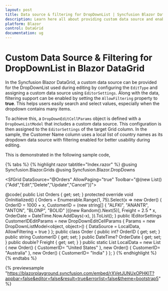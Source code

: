 ```yaml
---
layout: post
title: Data source & filtering for DropDownList | Syncfusion Blazor DataGrid 
description: Learn here all about providing custom data source and enabling filtering for DropDownList in Syncfusion Blazor DataGrid component and more.
platform: Blazor
control: DataGrid
documentation: ug
---
```


# Custom Data Source & Filtering for DropDownList in Blazor DataGrid

In the Syncfusion Blazor DataGrid, a custom data source can be provided for the DropDownList used during editing by configuring the `EditType` and assigning a custom data source using `EditorSettings`. Along with the data, filtering support can be enabled by setting the `AllowFiltering` property to **true**. This helps users easily search and select values, especially when the dropdown contains many items.

To achieve this, a `DropDownEditCellParams` object is defined with a `DropDownListModel` that includes a custom data source. This configuration is then assigned to the `EditorSettings` of the target Grid column. In the sample, the Customer Name column uses a local list of country names as its dropdown data source with filtering enabled for better usability during editing.

This is demonstrated in the following sample code,

{% tabs %}
{% highlight razor tabtitle="Index.razor" %}
@using Syncfusion.Blazor.Grids
@using Syncfusion.Blazor.DropDowns

<SfGrid DataSource="@Orders" AllowPaging="true" Toolbar="@(new List<string>(){"Add","Edit","Delete","Update","Cancel"})">
    <GridEditSettings AllowAdding="true" AllowEditing="true" AllowDeleting="true"></GridEditSettings>
    <GridColumns>
        <GridColumn Field=@nameof(Order.OrderID) HeaderText="Order ID" IsPrimaryKey="true" TextAlign="TextAlign.Right" Width="120"></GridColumn>
        <GridColumn Field=@nameof(Order.CustomerID) HeaderText="Customer Name" EditType="EditType.DropDownEdit" EditorSettings="@CustomerIDEditParams" Width="120"></GridColumn>
        <GridColumn Field=@nameof(Order.OrderDate) HeaderText=" Order Date" Format="d" Type=ColumnType.Date Width="120"></GridColumn>
        <GridColumn Field=@nameof(Order.Freight) HeaderText="Freight" Format="C2" TextAlign="TextAlign.Right" Width="120"></GridColumn>
    </GridColumns>
</SfGrid>

@code{
    public List<Order> Orders { get; set; }
    protected override void OnInitialized()
    {
        Orders = Enumerable.Range(1, 75).Select(x => new Order()
        {
            OrderID = 1000 + x,
            CustomerID = (new string[] { "ALFKI", "ANANTR", "ANTON", "BLONP", "BOLID" })[new Random().Next(5)],
            Freight = 2.5 * x,
            OrderDate = DateTime.Now.AddDays(-x),
        }).ToList();
    }
    public IEditorSettings CustomerIDEditParams = new DropDownEditCellParams
    {
        Params = new DropDownListModel<object, object>() { DataSource = LocalData, AllowFiltering = true }
    };
    public class Order
    {
        public int? OrderID { get; set; }
        public string CustomerID { get; set; }
        public DateTime? OrderDate { get; set; }
        public double? Freight { get; set; }
    }
    public static List<Order> LocalData = new List<Order> {
        new Order() { CustomerID= "United States" },
        new Order() { CustomerID= "Australia" },
        new Order() { CustomerID= "India" }
    };
}
{% endhighlight %}
{% endtabs %}

{% previewsample "https://blazorplayground.syncfusion.com/embed/rXVetJUNUxOPHKlT?appbar=false&editor=false&result=true&errorlist=false&theme=bootstrap5" %}